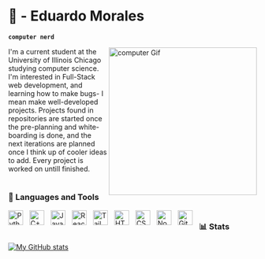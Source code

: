 # 🌙 - Eduardo Morales

**`computer nerd`** 

<p>
  <img alt='computer Gif' src='https://media.giphy.com/media/tlRU5lV5HqMpSAGPXh/giphy.gif' width='300' height='300' align='right'/>
</p>

 
I'm a current student at the University of Illinois Chicago studying computer science. I'm interested in Full-Stack web development, and   learning how to make bugs- I mean make well-developed projects. Projects found in repositories are started once the pre-planning and white-boarding is done, and the next iterations are planned once I think up of cooler ideas to add. Every project is worked on untill finished.

#

### 🧰 Languages and Tools
<img align="left" alt="Python" width="30px" style="padding-right:10px;" src="https://cdn.jsdelivr.net/gh/devicons/devicon/icons/python/python-original.svg" />
<img align="left" alt="C++" width="30px" style="padding-right:10px;" src="https://cdn.jsdelivr.net/gh/devicons/devicon/icons/cplusplus/cplusplus-original.svg" />
<img align="left" alt="JavaScript" width="30px" style="padding-right:10px;" src="https://cdn.jsdelivr.net/gh/devicons/devicon/icons/javascript/javascript-original.svg" />
<img align="left" alt="React" width="30px" style="padding-right:10px;" src="https://cdn.jsdelivr.net/gh/devicons/devicon/icons/react/react-original.svg" />
<img align='left' alt='TailwindCSS' width='30px' style='padding-right:10px;'src='https://cdn.jsdelivr.net/gh/devicons/devicon/icons/tailwindcss/tailwindcss-original-wordmark.svg' />
<img align="left" alt="HTML" width="30px" style="padding-right:10px;" src="https://cdn.jsdelivr.net/gh/devicons/devicon/icons/html5/html5-plain.svg" />
<img align="left" alt="CSS" width="30px" style="padding-right:10px;" src="https://cdn.jsdelivr.net/gh/devicons/devicon/icons/css3/css3-plain.svg" />
<img align="left" alt="NodeJS" width="30px" style="padding-right:10px;" src="https://cdn.jsdelivr.net/gh/devicons/devicon/icons/nodejs/nodejs-original.svg" />
<img align="left" alt="GitHub" width="30px" style="padding-right:10px;" src="https://cdn.jsdelivr.net/gh/devicons/devicon/icons/github/github-original-wordmark.svg" />

#

### 📊 Stats
[![My GitHub stats](https://github-readme-stats.vercel.app/api?username=emoral435&show_icons=true&theme=tokyonight)](https://github.com/anuraghazra/github-readme-stats)



